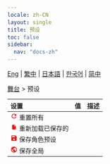 ```yaml
---
locale: zh-CN
layout: single
title: 预设
toc: false
sidebar:
  nav: "docs-zh"
---
```

[Eng](/dancexr/menu/2025.4/stage/actor_presets) | [繁中](/tw/dancexr/menu/2025.4/stage/actor_presets) | [日本語](/jp/dancexr/menu/2025.4/stage/actor_presets) | [한국어](/kr/dancexr/menu/2025.4/stage/actor_presets) | [简中](/zh/dancexr/menu/2025.4/stage/actor_presets)

[舞台](../menu#Stage) > 预设



| 设置 | 值 | 描述 |
| :--- | --- | :--- |
| <img src="/images/icon/ic_refresh.png" alt="刷新图标"/> 重置所有|| 
| <img src="/images/icon/ic_file.png" alt="文件图标"/> 重新加载已保存的|| 
| <img src="/images/icon/ic_save.png" alt="保存图标"/> 保存角色预设|| 
| <img src="/images/icon/ic_globe.png" alt="全球图标"/> 保存全局||
